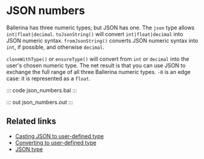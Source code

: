 # JSON numbers

Ballerina has three numeric types; but JSON has one. The `json` type allows `int|float|decimal`. `toJsonString()` will convert `int|float|decimal` into JSON numeric syntax. `fromJsonString()` converts JSON numeric syntax into `int`, if possible, and otherwise `decimal`.

`cloneWithType()` or `ensureType()` will convert from `int` or `decimal` into the user's chosen numeric type. The net result is that you can use JSON to exchange the full range of all three Ballerina numeric types. `-0` is an edge case: it is represented as a `float`.

::: code json_numbers.bal :::

::: out json_numbers.out :::

## Related links
- [Casting JSON to user-defined type](/learn/by-example/casting-json-to-user-defined-type/)
- [Converting to user-defined type](/learn/by-example/converting-to-user-defined-type/)
- [JSON type](/learn/by-example/json-type/)
